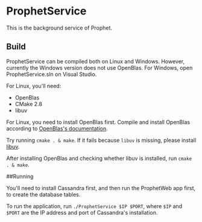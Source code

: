 # ProphetService

This is the background service of Prophet. 

## Build

ProphetService can be compiled both on Linux and Windows. However, currently the Windows version does not use OpenBlas. 
For Windows, open ProphetService.sln on Visual Studio.

For Linux, you'll need:

 - OpenBlas
 - CMake 2.8
 - libuv

For Linux, you need to install OpenBlas first. Compile and install OpenBlas according to [OpenBlas's documentation](https://github.com/xianyi/OpenBLAS).

Try running `cmake . & make`. If it fails because `libuv` is missing, please install [libuv](https://github.com/libuv/libuv).

After installing OpenBlas and checking whether libuv is installed, run `cmake . & make`.

##Running

You'll need to install Cassandra first, and then run the ProphetWeb app first, to create the database tables.

To run the application, run `./ProphetService $IP $PORT`, where `$IP` and `$PORT` are the IP address and port of Cassandra's installation.
